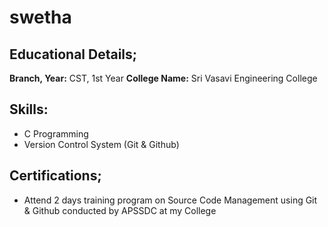 # swetha
## Educational Details;
**Branch, Year:** CST, 1st Year
**College Name:** Sri Vasavi Engineering College
## Skills:
- C Programming
- Version Control System (Git & Github)
## Certifications;
- Attend 2 days training program on Source Code Management using Git & Github conducted by APSSDC at my College
